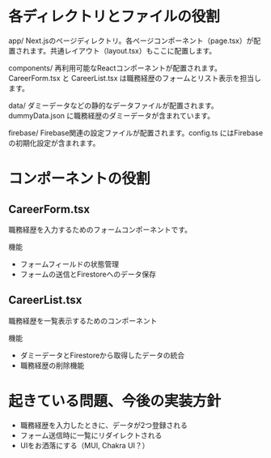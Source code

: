 # 各ディレクトリとファイルの役割

app/
Next.jsのページディレクトリ。各ページコンポーネント（page.tsx）が配置されます。共通レイアウト（layout.tsx）もここに配置します。

components/
再利用可能なReactコンポーネントが配置されます。CareerForm.tsx と CareerList.tsx は職務経歴のフォームとリスト表示を担当します。

data/
ダミーデータなどの静的なデータファイルが配置されます。dummyData.json に職務経歴のダミーデータが含まれています。

firebase/
Firebase関連の設定ファイルが配置されます。config.ts にはFirebaseの初期化設定が含まれます。

# コンポーネントの役割

## CareerForm.tsx
職務経歴を入力するためのフォームコンポーネントです。

機能
- フォームフィールドの状態管理
- フォームの送信とFirestoreへのデータ保存

## CareerList.tsx
職務経歴を一覧表示するためのコンポーネント

機能
- ダミーデータとFirestoreから取得したデータの統合
- 職務経歴の削除機能

# 起きている問題、今後の実装方針

- 職務経歴を入力したときに、データが2つ登録される
- フォーム送信時に一覧にリダイレクトされる
- UIをお洒落にする（MUI, Chakra UI？）

